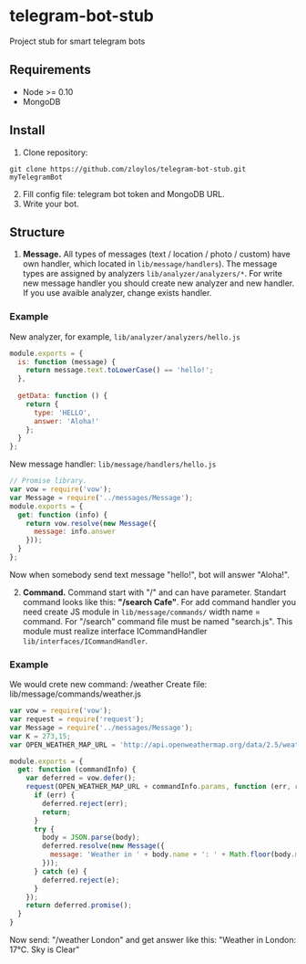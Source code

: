 # telegram-bot-stub
Project stub for smart telegram bots

## Requirements
* Node >= 0.10
* MongoDB

## Install
1. Clone repository:
```
git clone https://github.com/zloylos/telegram-bot-stub.git myTelegramBot
```
2. Fill config file: telegram bot token and MongoDB URL.
3. Write your bot.

## Structure
1. **Message.**
All types of messages (text / location / photo / custom) have own handler, which located in `lib/message/handlers`).
The message types are assigned by analyzers `lib/analyzer/analyzers/*`.
For write new message handler you should create new analyzer and new handler. If you use avaible analyzer, change exists handler. 

### Example
New analyzer, for example, `lib/analyzer/analyzers/hello.js`
```js
module.exports = {
  is: function (message) {
    return message.text.toLowerCase() == 'hello!';
  },
  
  getData: function () {
    return {
      type: 'HELLO',
      answer: 'Aloha!'
    };
  }
};
```
New message handler: `lib/message/handlers/hello.js`
```js
// Promise library.
var vow = require('vow');
var Message = require('../messages/Message');
module.exports = {
  get: function (info) {
    return vow.resolve(new Message({
      message: info.answer
    }));
  }
};
```
Now when somebody send text message "hello!", bot will answer "Aloha!".

2. **Command.**
Command start with "/" and can have parameter. Standart command looks like this: **"/search Cafe"**.
For add command handler you need create JS module in `lib/message/commands/` width name = command. For "/search" command file must be named "search.js". This module must realize interface ICommandHandler `lib/interfaces/ICommandHandler`.

### Example
We would crete new command: /weather <City>
Create file: lib/message/commands/weather.js
```js
var vow = require('vow');
var request = require('request');
var Message = require('../messages/Message');
var K = 273,15;
var OPEN_WEATHER_MAP_URL = 'http://api.openweathermap.org/data/2.5/weather?';

module.exports = {
  get: function (commandInfo) {
    var deferred = vow.defer();
    request(OPEN_WEATHER_MAP_URL + commandInfo.params, function (err, resp, body) {
      if (err) {
        deferred.reject(err);
        return;
      }
      try {
        body = JSON.parse(body);
        deferred.resolve(new Message({
          message: 'Weather in ' + body.name + ': ' + Math.floor(body.main.temp - K) + '°C. ' + body.weather.description
        }));
      } catch (e) {
        deferred.reject(e);
      }
    });
    return deferred.promise();
  }
}
```
Now send: "/weather London" and get answer like this: "Weather in London: 17°C. Sky is Clear"
